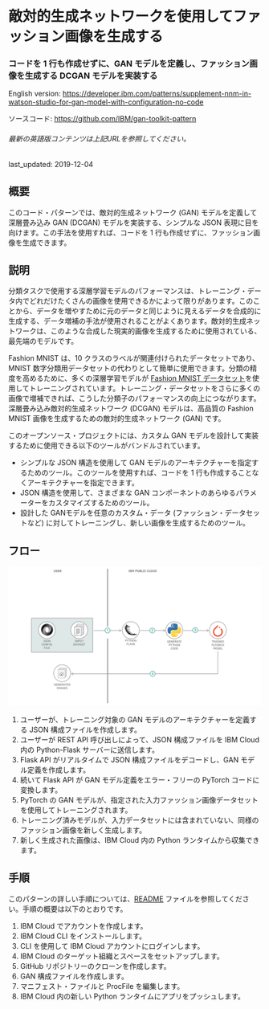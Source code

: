 # 敵対的生成ネットワークを使用してファッション画像を生成する

### コードを 1 行も作成せずに、GAN モデルを定義し、ファッション画像を生成する DCGAN モデルを実装する

English version: https://developer.ibm.com/patterns/supplement-nnm-in-watson-studio-for-gan-model-with-configuration-no-code
  
ソースコード: https://github.com/IBM/gan-toolkit-pattern

###### 最新の英語版コンテンツは上記URLを参照してください。
last_updated: 2019-12-04

 
## 概要

このコード・パターンでは、敵対的生成ネットワーク (GAN) モデルを定義して深層畳み込み GAN (DCGAN) モデルを実装する、シンプルな JSON 表現に目を向けます。この手法を使用すれば、コードを 1 行も作成せずに、ファッション画像を生成できます。

## 説明

分類タスクで使用する深層学習モデルのパフォーマンスは、トレーニング・データ内でどれだけたくさんの画像を使用できるかによって限りがあります。このことから、データを増やすために元のデータと同じように見えるデータを合成的に生成する、データ増補の手法が使用されることがよくあります。敵対的生成ネットワークは、このような合成した現実的画像を生成するために使用されている、最先端のモデルです。

Fashion MNIST は、10 クラスのラベルが関連付けられたデータセットであり、MNIST 数字分類用データセットの代わりとして簡単に使用できます。分類の精度を高めるために、多くの深層学習モデルが [Fashion MNIST データセット](https://developer.ibm.com/jp/patterns/train-a-model-on-fashion-dataset-using-tensorflow-with-ffdl/)を使用してトレーニングされています。トレーニング・データセットをさらに多くの画像で増補できれば、こうした分類子のパフォーマンスの向上につながります。深層畳み込み敵対的生成ネットワーク (DCGAN) モデルは、高品質の Fashion MNIST 画像を生成するための敵対的生成ネットワーク (GAN) です。

このオープンソース・プロジェクトには、カスタム GAN モデルを設計して実装するために使用できる以下のツールがバンドルされています。

* シンプルな JSON 構造を使用して GAN モデルのアーキテクチャーを指定するためのツール。このツールを使用すれば、コードを 1 行も作成することなくアーキテクチャーを指定できます。
* JSON 構造を使用して、さまざまな GAN コンポーネントのあらゆるパラメーターをカスタマイズするためのツール。
* 設計した GANモデルを任意のカスタム・データ (ファッション・データセットなど) に対してトレーニングし、新しい画像を生成するためのツール。

## フロー

![Supplement NWN Watson Studio](./images/supplement-nnm-watson-studio-flow.png)

1. ユーザーが、トレーニング対象の GAN モデルのアーキテクチャーを定義する JSON 構成ファイルを作成します。
1. ユーザーが REST API 呼び出しによって、JSON 構成ファイルを IBM Cloud 内の Python-Flask サーバーに送信します。
1. Flask API がリアルタイムで JSON 構成ファイルをデコードし、GAN モデル定義を作成します。
1. 続いて Flask API が GAN モデル定義をエラー・フリーの PyTorch コードに変換します。
1. PyTorch の GAN モデルが、指定された入力ファッション画像データセットを使用してトレーニングされます。
1. トレーニング済みモデルが、入力データセットには含まれていない、同様のファッション画像を新しく生成します。
1. 新しく生成された画像は、IBM Cloud 内の Python ランタイムから収集できます。

## 手順

このパターンの詳しい手順については、[README](https://github.com/IBM/gan-toolkit-pattern/blob/master/README.md) ファイルを参照してください。手順の概要は以下のとおりです。

1. IBM Cloud でアカウントを作成します。
1. IBM Cloud CLI をインストールします。
1. CLI を使用して IBM Cloud アカウントにログインします。
1. IBM Cloud のターゲット組織とスペースをセットアップします。
1. GitHub リポジトリーのクローンを作成します。
1. GAN 構成ファイルを作成します。
1. マニフェスト・ファイルと ProcFile を編集します。
1. IBM Cloud 内の新しい Python ランタイムにアプリをプッシュします。
